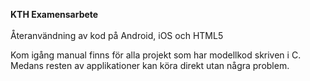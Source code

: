 **KTH Examensarbete**
<br/><br/>Återanvändning av kod på Android, iOS och HTML5

Kom igång manual finns för alla projekt som har modellkod skriven i C.
Medans resten av applikationer kan köra direkt utan några problem.
